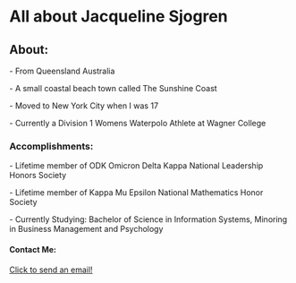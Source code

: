 
<html>
 <head>
 </head>
  <body>
    <h1>All about Jacqueline Sjogren</h1>
    
   <h2>About:</h2>
    <p>- From Queensland Australia</p>
    <p>- A small coastal beach town called The Sunshine Coast</p>
    <p>- Moved to New York City when I was 17<p/>
    <p>- Currently a Division 1 Womens Waterpolo Athlete at Wagner College</p>
  <h3>Accomplishments:</h3>
  <p>- Lifetime member of ODK Omicron Delta Kappa National Leadership Honors Society</p>
  <p>- Lifetime member of Kappa Mu Epsilon National Mathematics Honor Society</p>
  <p>- Currently Studying: Bachelor of Science in Information Systems, Minoring in Business Management and Psychology</p>
  <h4> Contact Me:</h4>
  <p><a href="mailto:jacqueline.sjogren@wagner.edu?Subject=To Ms Sjogren">Click to send an email!</a> </body>
</html></p>
